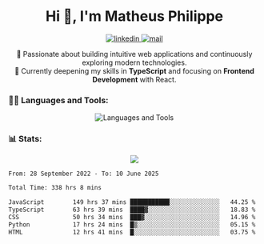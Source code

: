 
<h1 align="center">Hi 👋, I'm Matheus Philippe</h1>
<p align="center">
  <a href="https://www.linkedin.com/in/matheusphilippe-" target="_blank" rel="noopener noreferrer">
    <img alt="linkedin" src="https://img.shields.io/static/v1?label=&message=Linkedin&color=blue&logo=linkedin&style=for-the-badge" /> </a>
  <a href="mailto:matheus.philippe2002@gmail.com">
    <img alt="mail" src="https://img.shields.io/badge/Gmail-D14836?style=for-the-badge&logo=gmail&logoColor=white" /> </a>
 <p align="center">
  🚀 Passionate about building intuitive web applications and continuously exploring modern technologies.
  <br />
  🌱 Currently deepening my skills in <strong>TypeScript</strong> and focusing on <strong>Frontend Development</strong> with React.
</p>

   
</p>



<h3 align="left">🧑‍💻 Languages and Tools:</h3>

<p align="center">
  <img src="https://skillicons.dev/icons?i=ts,js,react,nodejs,express,mongodb,tailwind,vite,html,css,git,vscode,linux" alt="Languages and Tools" />

</p>

<h3 align="left"> 📊 Stats: </h3>

<p align="center">
  <img src="https://github-readme-stats.vercel.app/api/top-langs?username=mph7&show_icons=true&theme=tokyonight&hide_border=true&locale=en&langs_count=6&layout=compact" /> 



<!--START_SECTION:waka-->

```txt
From: 28 September 2022 - To: 10 June 2025

Total Time: 338 hrs 8 mins

JavaScript        149 hrs 37 mins ███████████░░░░░░░░░░░░░░   44.25 %
TypeScript        63 hrs 39 mins  ████▓░░░░░░░░░░░░░░░░░░░░   18.83 %
CSS               50 hrs 34 mins  ███▓░░░░░░░░░░░░░░░░░░░░░   14.96 %
Python            17 hrs 24 mins  █▒░░░░░░░░░░░░░░░░░░░░░░░   05.15 %
HTML              12 hrs 41 mins  █░░░░░░░░░░░░░░░░░░░░░░░░   03.75 %
```

<!--END_SECTION:waka-->
</p>
